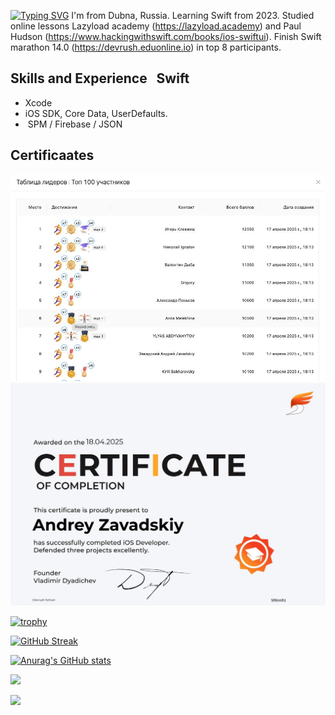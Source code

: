 [![Typing SVG](https://readme-typing-svg.herokuapp.com?font=Fira+Code&pause=1000&width=435&lines=Hi+there+%F0%9F%91%8B%2C+I'm+Andrey.+)](https://git.io/typing-svg)
I'm from Dubna, Russia. Learning Swift from 2023. Studied online lessons Lazyload academy (https://lazyload.academy) and Paul Hudson (https://www.hackingwithswift.com/books/ios-swiftui). Finish Swift marathon 14.0 (https://devrush.eduonline.io) in top 8 participants.

## Skills and Experience   Swift
- Xcode
- iOS SDK, Core Data, UserDefaults.
-  SPM / Firebase / JSON 

## Certificaates 
![](https://github.com/AndreyVZav/AndreyVZav/blob/main/DevRush_2025-04-28.jpg) ![](https://github.com/AndreyVZav/AndreyVZav/blob/main/SM0082.jpeg)


[![trophy](https://github-profile-trophy.vercel.app/?username=AndreyVZav)](https://github.com/ryo-ma/github-profile-trophy)


[![GitHub Streak](https://github-readme-streak-stats.herokuapp.com/?user=AndreyVZav)](https://git.io/streak-stats)

[![Anurag's GitHub stats](https://github-readme-stats.vercel.app/api?username=AndreyVZav)](https://github.com/Loveink/github-readme-stats)

![](https://komarev.com/ghpvc/?username=AndreyVZav)

![](https://github-profile-summary-cards.vercel.app/api/cards/profile-details?username=AndreyVZav&theme=solarized_dark)



<!--
**AndreyVZav/AndreyVZav** is a ✨ _special_ ✨ repository because its `README.md` (this file) appears on your GitHub profile.

Here are some ideas to get you started:

- 🔭 I’m currently working on ...
- 🌱 I’m currently learning ...
- 👯 I’m looking to collaborate on ...
- 🤔 I’m looking for help with ...
- 💬 Ask me about ...
- 📫 How to reach me: ...
- 😄 Pronouns: ...
- ⚡ Fun fact: ...
-->
